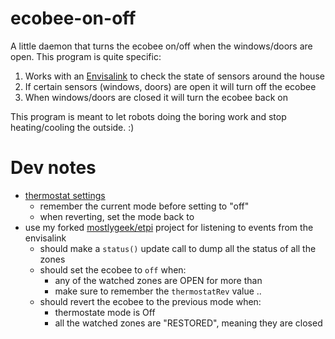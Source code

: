 # ecobee-on-off
A little daemon that turns the ecobee on/off when the windows/doors are open.  This program is quite specific: 

1. Works with an [Envisalink](http://www.eyezon.com/?page_id=176) to check the state of sensors around the house
1. If certain sensors (windows, doors) are open it will turn off the ecobee
1. When windows/doors are closed it will turn the ecobee back on

This program is meant to let robots doing the boring work and stop heating/cooling the outside. :)

# Dev notes #

- [thermostat settings](https://www.ecobee.com/home/developer/api/documentation/v1/objects/Settings.shtml)
  - remember the current mode before setting to "off"
  - when reverting, set the mode back to <previous mode>
- use my forked [mostlygeek/etpi](https://github.com/mostlygeek/etpi) project for listening to events from the envisalink
  - should make a `status()`  update call to dump all the status of all the zones
  - should set the ecobee to `off` when:
    - any of the watched zones are OPEN for more than <timeout> 
    - make sure to remember the `thermostatRev` value .. 
  - should revert the ecobee to the previous mode when: 
    - thermostate mode is Off 
    - all the watched zones are "RESTORED", meaning they are closed
  
  
